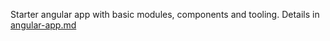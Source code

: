 
Starter angular app with basic modules, components and tooling.
Details in [angular-app.md](#angular-aop.md)

